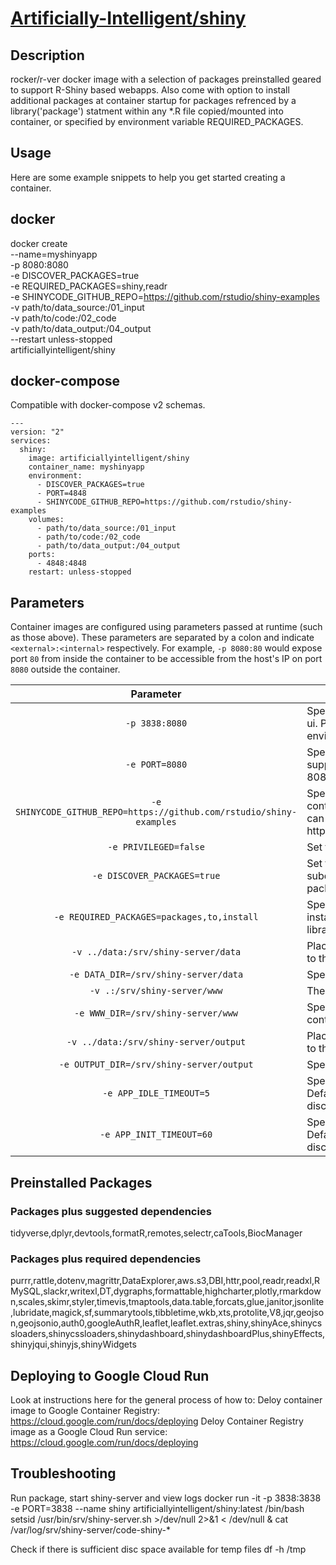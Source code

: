 # [Artificially-Intelligent/shiny](https://github.com/Artificially-Intelligent/shiny)

## Description
rocker/r-ver docker image with a selection of packages preinstalled geared to support R-Shiny based webapps. Also come with option to install additional packages at container startup for packages refrenced by a library('package') statment within any *.R file copied/mounted into container, or specified by environment variable REQUIRED_PACKAGES.  

## Usage

Here are some example snippets to help you get started creating a container.

## docker

docker create \
  --name=myshinyapp \
  -p 8080:8080 \
  -e DISCOVER_PACKAGES=true \
  -e REQUIRED_PACKAGES=shiny,readr \
  -e SHINYCODE_GITHUB_REPO=https://github.com/rstudio/shiny-examples \
  -v path/to/data_source:/01_input \
  -v path/to/code:/02_code \
  -v path/to/data_output:/04_output \
  --restart unless-stopped \
  artificiallyintelligent/shiny

## docker-compose

Compatible with docker-compose v2 schemas.

```
---
version: "2"
services:
  shiny:
    image: artificiallyintelligent/shiny
    container_name: myshinyapp
    environment:
      - DISCOVER_PACKAGES=true
      - PORT=4848
      - SHINYCODE_GITHUB_REPO=https://github.com/rstudio/shiny-examples
    volumes:
      - path/to/data_source:/01_input
      - path/to/code:/02_code
      - path/to/data_output:/04_output
    ports:
      - 4848:4848
    restart: unless-stopped
```

## Parameters

Container images are configured using parameters passed at runtime (such as those above). These parameters are separated by a colon and indicate `<external>:<internal>` respectively. For example, `-p 8080:80` would expose port `80` from inside the container to be accessible from the host's IP on port `8080` outside the container.

| Parameter | Function |
| :----: | --- |
| `-p 3838:8080` | Specify a port mapping from container to host for shiny server web ui. Port value after the : should match that defined by PORT environment variable or the default value 8080 |
| `-e PORT=8080` | Specify a port for shiny to use inside the container. Included to support deployment to google cloud run. If not set default value is 8080 |
| `-e SHINYCODE_GITHUB_REPO=https://github.com/rstudio/shiny-examples` | Specifiy a url for a github repo to copy to code directory at container runtime. Note only supports https, not ssh. Private repo can be added by including an access token in the url eg. https://myaccesstoken@github.com/mygithubuser/mygithubrepo.git | 
| `-e PRIVILEGED=false` | Set true to run shiny-server as root user  |
| `-e DISCOVER_PACKAGES=true` | Set true to have  *.R files in /code & /02_code directories + subdirectories scanned for library(package) entries. Missing R packages will be installed as part of container startup. |
| `-e REQUIRED_PACKAGES=packages,to,install` | Specify a csv list of R package names to look for ensure are installed irrespective of if package discovery is on and/or finds a library() refrence for them. |
| `-v ../data:/srv/shiny-server/data` | Placeholder folder for source data mapping. R-Shiny apps can map to this location using ../data |
| `-e DATA_DIR=/srv/shiny-server/data` | Specify a custom location for data directory inside container. | 
| `-v .:/srv/shiny-server/www` | The web root for shiny. R shiny code resides here. |
| `-e WWW_DIR=/srv/shiny-server/www` | Specify a custom location for shiny www root directory inside container. | 
| `-v ../data:/srv/shiny-server/output` | Placeholder folder for output data storage. R-Shiny apps can map to this location using ../output |
| `-e OUTPUT_DIR=/srv/shiny-server/output` | Specify a custom location for data output directory inside container. | 
| `-e APP_IDLE_TIMEOUT=5` | Specify a app_idle_timeout to use when starting shiny server. Default value is 5, boosting to 1800 helps prevent session disconnects |
| `-e APP_INIT_TIMEOUT=60` | Specify a app_init_timeout to use when starting shiny server. Default value is 60, boosting to 1800 helps prevent session disconnects | 

## Preinstalled Packages
### Packages plus suggested dependencies
tidyverse,dplyr,devtools,formatR,remotes,selectr,caTools,BiocManager

### Packages plus required dependencies
purrr,rattle,dotenv,magrittr,DataExplorer,aws.s3,DBI,httr,pool,readr,readxl,RMySQL,slackr,writexl,DT,dygraphs,formattable,highcharter,plotly,rmarkdown,scales,skimr,styler,timevis,tmaptools,data.table,forcats,glue,janitor,jsonlite,lubridate,magick,sf,summarytools,tibbletime,wkb,xts,protolite,V8,jqr,geojson,geojsonio,auth0,googleAuthR,leaflet,leaflet.extras,shiny,shinyAce,shinycssloaders,shinycssloaders,shinydashboard,shinydashboardPlus,shinyEffects,shinyjqui,shinyjs,shinyWidgets

## Deploying to Google Cloud Run
Look at instructions here for the general process of how to:
  Deloy container image to Google Container Registry: https://cloud.google.com/run/docs/deploying
  Deloy Container Registry image as a Google Cloud Run service: https://cloud.google.com/run/docs/deploying

## Troubleshooting

Run package, start shiny-server and view logs
  docker run -it -p 3838:3838 -e PORT=3838 --name shiny artificiallyintelligent/shiny:latest /bin/bash
  setsid /usr/bin/srv/shiny-server.sh >/dev/null 2>&1 < /dev/null &
  cat /var/log/srv/shiny-server/code-shiny-*

Check if there is sufficient disc space available for temp files
  df -h /tmp
